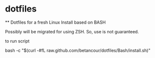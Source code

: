 # dotfiles
** Dotfiles for a fresh Linux Install based on BASH

Possibly will be migrated for using ZSH.
So, use is not guaranteed.


to run script 

bash -c "$(curl -#fL raw.github.com/betancour/dotfiles/Bash/install.sh)"
